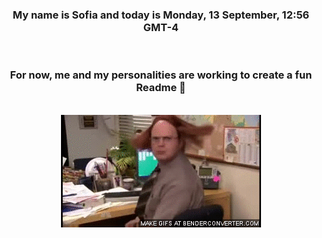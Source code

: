 


<div align="center">
<h3 >My name is Sofia and today is Monday, 13 September, 12:56 GMT-4</h3><br>
<h3 >For now, me and my personalities are working to create a fun Readme 👋
</h3><br>
<img src='img/dwight.gif' alt='working...'/>
</div>
